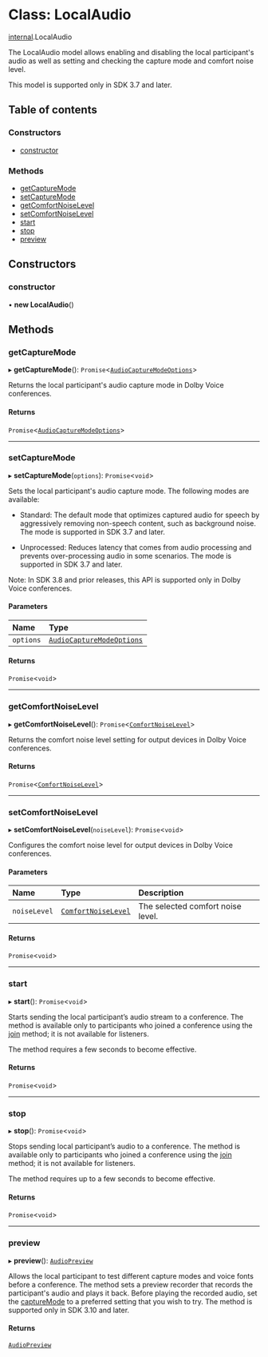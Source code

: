 # Class: LocalAudio

[internal](../modules/internal.md).LocalAudio

The LocalAudio model allows enabling and disabling the local participant's audio as well as setting and checking the capture mode and comfort noise level.

This model is supported only in SDK 3.7 and later.

## Table of contents

### Constructors

- [constructor](internal.LocalAudio.md#constructor)

### Methods

- [getCaptureMode](internal.LocalAudio.md#getcapturemode)
- [setCaptureMode](internal.LocalAudio.md#setcapturemode)
- [getComfortNoiseLevel](internal.LocalAudio.md#getcomfortnoiselevel)
- [setComfortNoiseLevel](internal.LocalAudio.md#setcomfortnoiselevel)
- [start](internal.LocalAudio.md#start)
- [stop](internal.LocalAudio.md#stop)
- [preview](internal.LocalAudio.md#preview)

## Constructors

### constructor

• **new LocalAudio**()

## Methods

### getCaptureMode

▸ **getCaptureMode**(): `Promise`<[`AudioCaptureModeOptions`](../interfaces/internal.AudioCaptureModeOptions.md)\>

Returns the local participant's audio capture mode in Dolby Voice conferences.

#### Returns

`Promise`<[`AudioCaptureModeOptions`](../interfaces/internal.AudioCaptureModeOptions.md)\>

___

### setCaptureMode

▸ **setCaptureMode**(`options`): `Promise`<`void`\>

Sets the local participant's audio capture mode. The following modes are available:

- Standard: The default mode that optimizes captured audio for speech by aggressively removing non-speech content, such as background noise. The mode is supported in SDK 3.7 and later.

- Unprocessed: Reduces latency that comes from audio processing and prevents over-processing audio in some scenarios. The mode is supported in SDK 3.7 and later.

Note: In SDK 3.8 and prior releases, this API is supported only in Dolby Voice conferences.

#### Parameters

| Name | Type |
| :------ | :------ |
| `options` | [`AudioCaptureModeOptions`](../interfaces/internal.AudioCaptureModeOptions.md) |

#### Returns

`Promise`<`void`\>

___

### getComfortNoiseLevel

▸ **getComfortNoiseLevel**(): `Promise`<[`ComfortNoiseLevel`](../enums/internal.ComfortNoiseLevel.md)\>

Returns the comfort noise level setting for output devices in Dolby Voice conferences.

#### Returns

`Promise`<[`ComfortNoiseLevel`](../enums/internal.ComfortNoiseLevel.md)\>

___

### setComfortNoiseLevel

▸ **setComfortNoiseLevel**(`noiseLevel`): `Promise`<`void`\>

Configures the comfort noise level for output devices in Dolby Voice conferences.

#### Parameters

| Name | Type | Description |
| :------ | :------ | :------ |
| `noiseLevel` | [`ComfortNoiseLevel`](../enums/internal.ComfortNoiseLevel.md) | The selected comfort noise level. |

#### Returns

`Promise`<`void`\>

___

### start

▸ **start**(): `Promise`<`void`\>

Starts sending the local participant’s audio stream to a conference. The method is available only to participants who joined a conference using the [join](doc:rn-client-sdk-conferenceservice#join) method; it is not available for listeners.

The method requires a few seconds to become effective.

#### Returns

`Promise`<`void`\>

___

### stop

▸ **stop**(): `Promise`<`void`\>

Stops sending local participant’s audio to a conference. The method is available only to participants who joined a conference using the [join](doc:rn-client-sdk-conferenceservice#join) method; it is not available for listeners.

The method requires up to a few seconds to become effective.

#### Returns

`Promise`<`void`\>

___

### preview

▸ **preview**(): [`AudioPreview`](internal.AudioPreview.md)

Allows the local participant to test different capture modes and voice fonts before a conference. The method sets a preview recorder that records the participant's audio and plays it back. Before playing the recorded audio, set the [captureMode](#setCaptureMode) to a preferred setting that you wish to try. The method is supported only in SDK 3.10 and later.

#### Returns

[`AudioPreview`](internal.AudioPreview.md)
